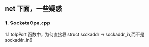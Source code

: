 ## net 下面，一些疑惑

### 1. SocketsOps.cpp
1.1 toIpPort 函数中，为何直接将 struct sockaddr -> sockaddr_in,而不是 sockaddr_in6
